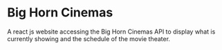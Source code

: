 # Big Horn Cinemas

A react js website accessing the Big Horn Cinemas API to display what is currently showing and the schedule of the movie theater. 
